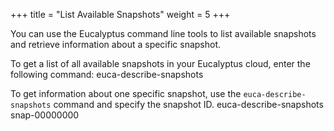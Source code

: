 +++
title = "List Available Snapshots"
weight = 5
+++

You can use the Eucalyptus command line tools to list available snapshots and retrieve information about a specific snapshot. 

To get a list of all available snapshots in your Eucalyptus cloud, enter the following command: 
    euca-describe-snapshots

To get information about one specific snapshot, use the `euca-describe-snapshots` command and specify the snapshot ID. 
    euca-describe-snapshots snap-00000000

